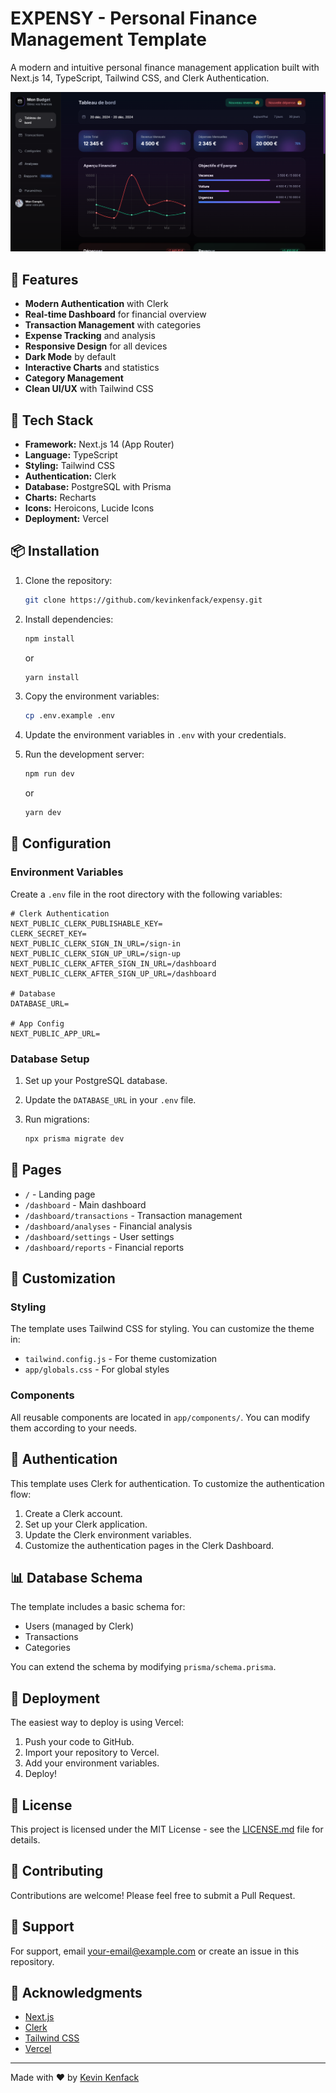# EXPENSY - Personal Finance Management Template

A modern and intuitive personal finance management application built with Next.js 14, TypeScript, Tailwind CSS, and Clerk Authentication.

![EXPENSY Preview](public/preview.png)

## 🌟 Features

- **Modern Authentication** with Clerk  
- **Real-time Dashboard** for financial overview  
- **Transaction Management** with categories  
- **Expense Tracking** and analysis  
- **Responsive Design** for all devices  
- **Dark Mode** by default  
- **Interactive Charts** and statistics  
- **Category Management**  
- **Clean UI/UX** with Tailwind CSS

## 🚀 Tech Stack

- **Framework:** Next.js 14 (App Router)  
- **Language:** TypeScript  
- **Styling:** Tailwind CSS  
- **Authentication:** Clerk  
- **Database:** PostgreSQL with Prisma  
- **Charts:** Recharts  
- **Icons:** Heroicons, Lucide Icons  
- **Deployment:** Vercel

## 📦 Installation

1. Clone the repository:

   ```bash
   git clone https://github.com/kevinkenfack/expensy.git
   ```

2. Install dependencies:

   ```bash
   npm install
   ```
   or
   ```bash
   yarn install
   ```

3. Copy the environment variables:

   ```bash
   cp .env.example .env
   ```

4. Update the environment variables in `.env` with your credentials.

5. Run the development server:

   ```bash
   npm run dev
   ```
   or
   ```bash
   yarn dev
   ```

## 🔧 Configuration

### Environment Variables

Create a `.env` file in the root directory with the following variables:

```env
# Clerk Authentication
NEXT_PUBLIC_CLERK_PUBLISHABLE_KEY=
CLERK_SECRET_KEY=
NEXT_PUBLIC_CLERK_SIGN_IN_URL=/sign-in
NEXT_PUBLIC_CLERK_SIGN_UP_URL=/sign-up
NEXT_PUBLIC_CLERK_AFTER_SIGN_IN_URL=/dashboard
NEXT_PUBLIC_CLERK_AFTER_SIGN_UP_URL=/dashboard

# Database
DATABASE_URL=

# App Config
NEXT_PUBLIC_APP_URL=
```

### Database Setup

1. Set up your PostgreSQL database.
2. Update the `DATABASE_URL` in your `.env` file.
3. Run migrations:

   ```bash
   npx prisma migrate dev
   ```

## 📱 Pages

- `/` - Landing page
- `/dashboard` - Main dashboard
- `/dashboard/transactions` - Transaction management
- `/dashboard/analyses` - Financial analysis
- `/dashboard/settings` - User settings
- `/dashboard/reports` - Financial reports

## 🎨 Customization

### Styling

The template uses Tailwind CSS for styling. You can customize the theme in:

- `tailwind.config.js` - For theme customization
- `app/globals.css` - For global styles

### Components

All reusable components are located in `app/components/`. You can modify them according to your needs.

## 🔐 Authentication

This template uses Clerk for authentication. To customize the authentication flow:

1. Create a Clerk account.
2. Set up your Clerk application.
3. Update the Clerk environment variables.
4. Customize the authentication pages in the Clerk Dashboard.

## 📊 Database Schema

The template includes a basic schema for:

- Users (managed by Clerk)
- Transactions
- Categories

You can extend the schema by modifying `prisma/schema.prisma`.

## 🚀 Deployment

The easiest way to deploy is using Vercel:

1. Push your code to GitHub.
2. Import your repository to Vercel.
3. Add your environment variables.
4. Deploy!

## 📝 License

This project is licensed under the MIT License - see the [LICENSE.md](LICENSE.md) file for details.

## 🤝 Contributing

Contributions are welcome! Please feel free to submit a Pull Request.

## 📧 Support

For support, email your-email@example.com or create an issue in this repository.

## 🙏 Acknowledgments

- [Next.js](https://nextjs.org/)
- [Clerk](https://clerk.dev/)
- [Tailwind CSS](https://tailwindcss.com/)
- [Vercel](https://vercel.com/)

---

Made with ❤️ by [Kevin Kenfack](https://www.kevinkenfack.com/)
